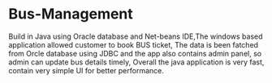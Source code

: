 # Bus-Management
Build in Java using Oracle database and Net-beans IDE,The windows based application allowed customer to book BUS ticket, The data is been fatched from Orcle database using JDBC and the app also contains admin panel, so admin can update bus details timely, Overall the java application is very fast, contain very simple UI for better performance.
